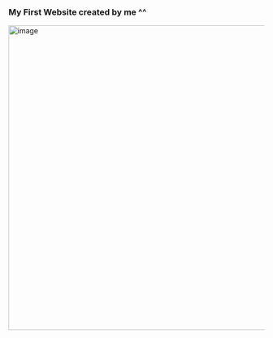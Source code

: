 <h3>
  My First Website created by me ^^
</h3>
<img width="600px" alt="image" src="https://github.com/user-attachments/assets/74f6bb7f-4cc8-487a-9591-9bfd5903a184" />

